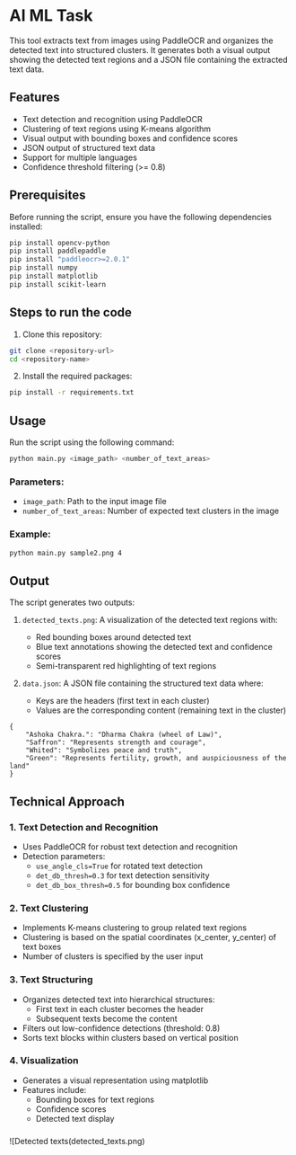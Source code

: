 # AI ML Task

This tool extracts text from images using PaddleOCR and organizes the detected text into structured clusters. It generates both a visual output showing the detected text regions and a JSON file containing the extracted text data.

## Features

- Text detection and recognition using PaddleOCR
- Clustering of text regions using K-means algorithm
- Visual output with bounding boxes and confidence scores
- JSON output of structured text data
- Support for multiple languages
- Confidence threshold filtering (>= 0.8)

## Prerequisites

Before running the script, ensure you have the following dependencies installed:

```bash
pip install opencv-python
pip install paddlepaddle
pip install "paddleocr>=2.0.1"
pip install numpy
pip install matplotlib
pip install scikit-learn
```

## Steps to run the code

1. Clone this repository:
```bash
git clone <repository-url>
cd <repository-name>
```

2. Install the required packages:
```bash
pip install -r requirements.txt
```

## Usage

Run the script using the following command:

```bash
python main.py <image_path> <number_of_text_areas>
```

### Parameters:
- `image_path`: Path to the input image file
- `number_of_text_areas`: Number of expected text clusters in the image

### Example:
```bash
python main.py sample2.png 4
```

## Output

The script generates two outputs:

1. `detected_texts.png`: A visualization of the detected text regions with:
   - Red bounding boxes around detected text
   - Blue text annotations showing the detected text and confidence scores
   - Semi-transparent red highlighting of text regions

2. `data.json`: A JSON file containing the structured text data where:
   - Keys are the headers (first text in each cluster)
   - Values are the corresponding content (remaining text in the cluster)

```
{
    "Ashoka Chakra.": "Dharma Chakra (wheel of Law)",
    "Saffron": "Represents strength and courage",
    "Whited": "Symbolizes peace and truth",
    "Green": "Represents fertility, growth, and auspiciousness of the land"
}
```

## Technical Approach

### 1. Text Detection and Recognition
- Uses PaddleOCR for robust text detection and recognition
- Detection parameters:
  - `use_angle_cls=True` for rotated text detection
  - `det_db_thresh=0.3` for text detection sensitivity
  - `det_db_box_thresh=0.5` for bounding box confidence

### 2. Text Clustering
- Implements K-means clustering to group related text regions
- Clustering is based on the spatial coordinates (x_center, y_center) of text boxes
- Number of clusters is specified by the user input

### 3. Text Structuring
- Organizes detected text into hierarchical structures:
  - First text in each cluster becomes the header
  - Subsequent texts become the content
- Filters out low-confidence detections (threshold: 0.8)
- Sorts text blocks within clusters based on vertical position

### 4. Visualization
- Generates a visual representation using matplotlib
- Features include:
  - Bounding boxes for text regions
  - Confidence scores
  - Detected text display
 

### 
![Detected texts(detected_texts.png)
